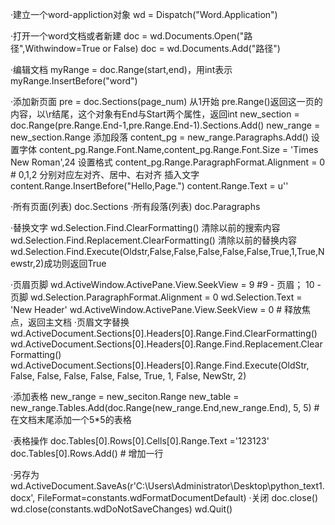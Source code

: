·建立一个word-appliction对象
	wd = Dispatch("Word.Application")

·打开一个word文档或者新建
	doc = wd.Documents.Open("路径",Withwindow=True or False)
	doc = wd.Documents.Add("路径")

·编辑文档
	myRange = doc.Range(start,end)，用int表示
	myRange.InsertBefore("word")

·添加新页面
	pre = doc.Sections(page_num)  从1开始
	pre.Range()返回这一页的内容，以\r结尾，这个对象有End与Start两个属性，返回int
	new_section = doc.Range(pre.Range.End-1,pre.Range.End-1).Sections.Add()
	new_range = new_section.Range
    添加段落
	content_pg = new_range.Paragraphs.Add()
    设置字体
	content_pg.Range.Font.Name,content_pg.Range.Font.Size = 'Times New Roman',24
    设置格式
	content_pg.Range.ParagraphFormat.Alignment = 0 # 0,1,2 分别对应左对齐、居中、右对齐
    插入文字
	content.Range.InsertBefore("Hello,Page.")
	content.Range.Text = u''

·所有页面(列表)
	doc.Sections
·所有段落(列表)
	doc.Paragraphs

·替换文字
	wd.Selection.Find.ClearFormatting()  清除以前的搜索内容
	wd.Selection.Find.Replacement.ClearFormatting()  清除以前的替换内容
	wd.Selection.Find.Execute(Oldstr,False,False,False,False,False,True,1,True,Newstr,2)成功则返回True

·页眉页脚
	wd.ActiveWindow.ActivePane.View.SeekView = 9 #9 - 页眉； 10 - 页脚
	wd.Selection.ParagraphFormat.Alignment = 0
	wd.Selection.Text = 'New Header'
	wd.ActiveWindow.ActivePane.View.SeekView = 0 # 释放焦点，返回主文档
·页眉文字替换
	wd.ActiveDocument.Sections[0].Headers[0].Range.Find.ClearFormatting()
	wd.ActiveDocument.Sections[0].Headers[0].Range.Find.Replacement.ClearFormatting()
	wd.ActiveDocument.Sections[0].Headers[0].Range.Find.Execute(OldStr, False, False, False, False, False, True, 1, False, NewStr, 2)

·添加表格
	new_range = new_seciton.Range
	new_table = new_range.Tables.Add(doc.Range(new_range.End,new_range.End), 5, 5) #在文档末尾添加一个5*5的表格

·表格操作
	doc.Tables[0].Rows[0].Cells[0].Range.Text ='123123'
	doc.Tables[0].Rows.Add() # 增加一行

·另存为
	wd.ActiveDocument.SaveAs(r'C:\Users\Administrator\Desktop\python_text1.docx',
				        FileFormat=constants.wdFormatDocumentDefault)
·关闭
	doc.close()
	wd.close(constants.wdDoNotSaveChanges)
	wd.Quit()




  





